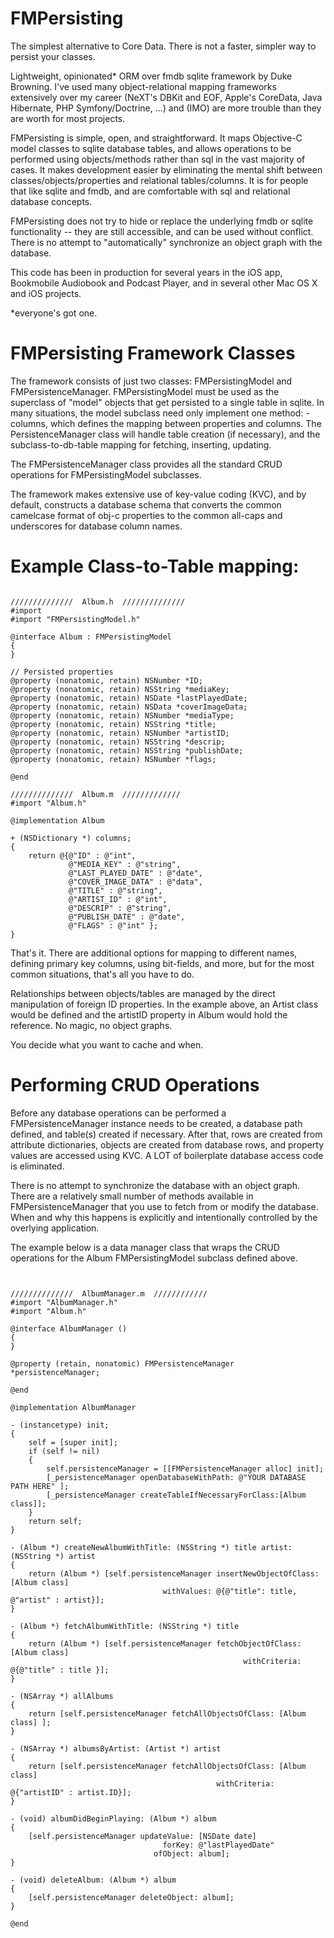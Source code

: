 # FMPersisting

The simplest alternative to Core Data. There is not a faster, simpler way to persist your classes.

Lightweight, opinionated* ORM over fmdb sqlite framework by Duke Browning. I've used many object-relational mapping frameworks extensively over my career (NeXT's DBKit and EOF, Apple's CoreData, Java Hibernate, PHP Symfony/Doctrine, ...) and (IMO) are more trouble than they are worth for most projects. 

FMPersisting is simple, open, and straightforward. It maps Objective-C model classes to sqlite database tables, and allows operations to be performed using objects/methods rather than sql in the vast majority of cases. It makes development easier by eliminating the mental shift between classes/objects/properties and relational tables/columns. It is
for people that like sqlite and fmdb, and are comfortable with sql and relational database concepts. 

FMPersisting does not try to hide or replace the underlying fmdb or sqlite functionality -- they are still accessible, and can be used without conflict. There is no attempt to "automatically" synchronize an object graph with the database. 

This code has been in production for several years in the iOS app, Bookmobile Audiobook and Podcast Player, and in several other Mac OS X and iOS projects.

*everyone's got one.

# FMPersisting Framework Classes

The framework consists of just two classes: FMPersistingModel and FMPersistenceManager. FMPersistingModel must be used as the superclass of "model" objects that get persisted to a single table in sqlite.  In many situations, the model subclass need only implement one method: -columns, which defines the mapping between properties and columns. The PersistenceManager class will handle table creation (if necessary), and the subclass-to-db-table mapping for fetching, inserting, updating.

The FMPersistenceManager class provides all the standard CRUD operations for FMPersistingModel subclasses.

The framework makes extensive use of key-value coding (KVC), and by default, constructs a database schema 
that converts the common camelcase format of obj-c properties to the common all-caps and underscores for
database column names.

# Example Class-to-Table mapping:
<pre><code>
//////////////  Album.h  //////////////
#import <Foundation/Foundation.h>
#import "FMPersistingModel.h"

@interface Album : FMPersistingModel
{
}

// Persisted properties
@property (nonatomic, retain) NSNumber *ID;
@property (nonatomic, retain) NSString *mediaKey;
@property (nonatomic, retain) NSDate *lastPlayedDate;
@property (nonatomic, retain) NSData *coverImageData;
@property (nonatomic, retain) NSNumber *mediaType;
@property (nonatomic, retain) NSString *title;
@property (nonatomic, retain) NSNumber *artistID;
@property (nonatomic, retain) NSString *descrip;
@property (nonatomic, retain) NSString *publishDate;
@property (nonatomic, retain) NSNumber *flags;

@end

//////////////  Album.m  /////////////
#import "Album.h"

@implementation Album 

+ (NSDictionary *) columns;
{
    return @{@"ID" : @"int",
             @"MEDIA_KEY" : @"string",
             @"LAST_PLAYED_DATE" : @"date",
             @"COVER_IMAGE_DATA" : @"data",
             @"TITLE" : @"string",
             @"ARTIST_ID" : @"int",
             @"DESCRIP" : @"string",
             @"PUBLISH_DATE" : @"date",
             @"FLAGS" : @"int" };
}
</code></pre>

That's it. There are additional options for mapping to different names, defining primary key columns, using bit-fields,
and more, but for the most common situations, that's all you have to do.

Relationships between objects/tables are managed by the direct manipulation of foreign ID properties. In the example above, an Artist class would be defined and the artistID property in Album would hold the reference. No magic, no object graphs. 

You decide what you want to cache and when.

# Performing CRUD Operations

Before any database operations can be performed a FMPersistenceManager instance needs to be created, 
a database path defined, and table(s) created if necessary. After that, rows are created from attribute
dictionaries, objects are created from database rows, and property values are accessed using KVC. A LOT
of boilerplate database access code is eliminated.

There is no attempt to synchronize the database with an object graph. There are a relatively small number of
methods available in FMPersistenceManager that you use to fetch from or modify the database. When and why this
happens is explicitly and intentionally controlled by the overlying application.

The example below is a data manager class that wraps the CRUD operations for the Album FMPersistingModel
subclass defined above.

<pre><code>

//////////////  AlbumManager.m  ////////////
#import "AlbumManager.h"
#import "Album.h"

@interface AlbumManager ()
{
}

@property (retain, nonatomic) FMPersistenceManager *persistenceManager;

@end

@implementation AlbumManager

- (instancetype) init;
{
    self = [super init];
    if (self != nil)
    {
        self.persistenceManager = [[FMPersistenceManager alloc] init];
        [_persistenceManager openDatabaseWithPath: @"YOUR DATABASE PATH HERE" ];
    	[_persistenceManager createTableIfNecessaryForClass:[Album class]];
    }
    return self;
}

- (Album *) createNewAlbumWithTitle: (NSString *) title artist: (NSString *) artist
{
    return (Album *) [self.persistenceManager insertNewObjectOfClass: [Album class]
                                  withValues: @{@"title": title, @"artist" : artist}]; 
}

- (Album *) fetchAlbumWithTitle: (NSString *) title
{
    return (Album *) [self.persistenceManager fetchObjectOfClass: [Album class]
                                                    withCriteria: @{@"title" : title }];
}

- (NSArray *) allAlbums
{
    return [self.persistenceManager fetchAllObjectsOfClass: [Album class] ];
}

- (NSArray *) albumsByArtist: (Artist *) artist
{
    return [self.persistenceManager fetchAllObjectsOfClass: [Album class] 
                                              withCriteria: @{"artistID" : artist.ID}];
}

- (void) albumDidBeginPlaying: (Album *) album
{
    [self.persistenceManager updateValue: [NSDate date]
                                  forKey: @"lastPlayedDate" 
                                ofObject: album];
}

- (void) deleteAlbum: (Album *) album
{
    [self.persistenceManager deleteObject: album];
}

@end
</code></pre>
